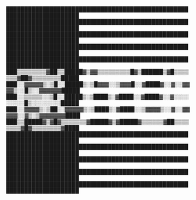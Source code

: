 
██████████████████████████████████████████████████████████████████████
██████████████████████████████████████████████████████████████████████
██████████████████████████████████████████████████████████████████████
██████████████████████████████████████████████████████████████████████
██████████████████████████████████████████████████████████████████████
███▒▒▒▒▒▒▒▒▓██▒▒█████▓▒▓▓▒▒▒▒▒▒▒▒▒█▓▒██████▒▓█▒▒▒▒▒▒▒▓██▓▒▒▒▒▒▒▒▒█████
███░░▓▓▓▓▓▒░▒█░░█████▒░▒█▓▓▓░░▒▓▓▓█░░▓████▓░░▓░░▓▓▓▓▒░░█▒░░▓▓▓▓▓▓█████
███░░▒▒▒▒▒░░▒█░░█████▒░▒████▒░▓████░░▓████▓░░▓░░░░░░░░░█▒░░░░░░░░█████
███░░▓▓▓▓▒░▒██░░▓▓▓▓▓▒░▒████▒░▓████░░▒▓▓▓▓▒░░▓░░▓▓▓▓▓░░▓▒░▒▓▓▓▓▓▓▓████
███▒▒█████▓▒▓█▓▒▒▒▒▒▒▒▓█████▓▒▓█████▓▒▒▒▒▒▒▓██▒▒▒▒▒▒▒▒▓█▓▒▒▒▒▒▒▒▒▓████
██████████████████████████████████████████████████████████████████████
██████████████████████████████████████████████████████████████████████
██████████████████████████████████████████████████████████████████████
██████████████████████████████████████████████████████████████████████
██████████████████████████████████████████████████████████████████████

